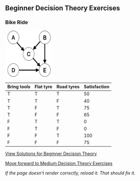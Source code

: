 ## Beginner Decision Theory Exercises

### Bike Ride
<img src="https://github.com/UMdecisionsupport/DecisionSupport2023/blob/main/images/jdm1.png" width="150" height="150">

Bring tools| Flat tyre |	Road tyres |	Satisfaction|
-----------|-----------|-------------|--------------|
T	         |T	         |T	           |50            |
T	         |T	         |F	           |40            |
T	         |F	         |T	           |75            |
T	         |F	         |F	           |65            |
F	         |T	         |T	           |0             |
F	         |T	         |F	           |0             |
F	         |F          |T	           |100           |
F	         |F	         |F	           |75            |



[View Solutions for Beginner Decision Theory](https://github.com/UMdecisionsupport/DecisionSupport2023/blob/main/DecisionTheory/Solutions/Beginner_Solutions.md)

[Move forward to Medium Decision Theory Exercises](https://github.com/UMdecisionsupport/DecisionSupport2023/blob/main/DecisionTheory/Medium.md)

*If the page doesn't render correctly, reload it. That should fix it.*
